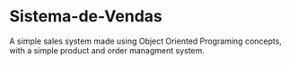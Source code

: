 # Sistema-de-Vendas
A simple sales system made using Object Oriented Programing concepts, with a simple product and order managment system.
